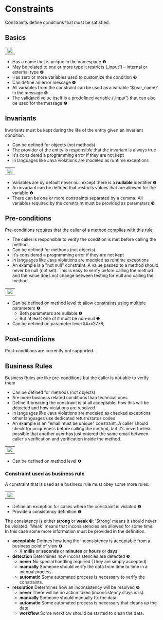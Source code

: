 # Constraints
Constraints define conditions that must be satisfied.

## Basics

<table><tr><td><img src="https://cdn.rawgit.com/fuinorg/org.fuin.dsl.ddd/978692c/doc/dsl/constraints/constraints-simple.ddd.svg"></td></tr></table>

* Has a name that is unique in the namespace &#x2776;
* May be related to one or more type it restricts („input“) – Internal or external type &#x2777;
* Has zero or more variables used to customize the condition &#x2778;
* Can define an error message &#x2779;
* All variables from the constraint can be used as a variable '${var_name}' in the message &#x277A;  
* The validated value itself is a predefined variable („input“) that can also be used for the message &#x277B;

## Invariants
Invariants must be kept during the life of the entity given an invariant condition.

* Can be defined for objects (not methods)
* The provider of the entity is responsible that the invariant is always true
* It's considered a programming error if they are not kept
* In languages like Java violations are modeled as runtime exceptions

<table><tr><td><img src="https://cdn.rawgit.com/fuinorg/org.fuin.dsl.ddd/978692c/doc/dsl/constraints/constraints-invariants.ddd.svg"></td></tr></table>

* Variables are by default never null except there is a **nullable** identifier &#x2776;
* An invariant can be defined that restricts values that are allowed for the variable &#x2777;
* There can be one or more constraints separated by a comma. All variables required by the constraint must be provided as parameters &#x2778;

## Pre-conditions
Pre-conditions requires that the caller of a method complies with this rule. 

* The caller is responsible to verify the condition is met before calling the method
* Can be defined for methods (not objects)
* It's considered a programming error if they are not kept  
* In languages like Java violations are modeled as runtime exceptions
* An example is a "not null" constraint. A value passed to a method should never be null (not set). This is easy to verify before calling the method and the value does not change between testing for null and calling the method.  

<table><tr><td><img src="https://cdn.rawgit.com/fuinorg/org.fuin.dsl.ddd/978692c/doc/dsl/constraints/constraints-preconditions.ddd.svg"></td></tr></table>

* Can be defined on method level to allow constraints using multiple parameters &#x2776;
  * Both parameters are nullable &#x2777;
  * But at least one of it must be non-null &#x2776;
* Can be defined on parameter level &#xx2778; 

## Post-conditions
Post-conditions are currently not supported.

## Business Rules
Business Rules are like pre-conditions but the caller is not able to verify them
* Can be defined for methods (not objects)
* Are more business related conditions than technical ones
* Define if breaking the constraint is at all acceptable, how this will be detected and how violations are resolved.
* In languages like Java violations are modeled as checked exceptions other languages use dedicated return/status codes  
* An example is an "email must be unique" constraint. A caller should check for uniqueness before calling the method, but it's nevertheless possible that another user has just entered the same email between caller's verification and verification inside the method. 

<table><tr><td><img src="https://cdn.rawgit.com/fuinorg/org.fuin.dsl.ddd/978692c/doc/dsl/constraints/constraints-business-rules.ddd.svg"></td></tr></table>

* Can be defined on method level &#x2776;

### Constraint used as business rule 
A constraint that is used as a business rule must obey some more rules.

<table><tr><td><img src="https://cdn.rawgit.com/fuinorg/org.fuin.dsl.ddd/978692c/doc/dsl/constraints/constraints-business-rule.ddd.svg"></td></tr></table>
 
* Define an exception for cases where the constraint is violated &#x2776;
* Provide a consistency definition  &#x2777;

The consistency is either **strong** or **weak** &#x2778;: 'Strong' means it should never be violated. 'Weak' means that inconsistencies are allowed for some time. In this case some more information must be provided in the definition.
* **acceptable** Defines how long the inconsistency is acceptable from a business point of view &#x2779;
  * X **millis** or **seconds** or **minutes** or **hours** or **days**
* **detection** Determines how inconsistencies are detected &#x277A;
  * **never** No special handling required (They are simply accepted). 
  * **manually** Someone should verify the data from time to time in a manual process.
  * **automatic** Some automated process is necessary to verify the constraints.
* **resolution** Determines how an inconsistency will be resolved &#x277B;
  * **never** There will be no action taken (inconsistency stays is is). 
  * **manually** Someone should manually fix the data.
  * **automatic** Some automated process is necessary that cleans up the data. 
  * **workflow** Some workflow should be started to clean the data.
